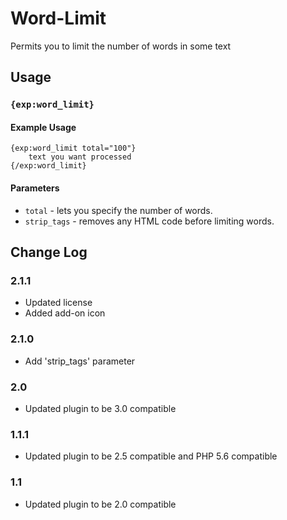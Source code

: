 # Word-Limit

Permits you to limit the number of words in some text

## Usage

### `{exp:word_limit}`

#### Example Usage

```
{exp:word_limit total="100"}
	text you want processed
{/exp:word_limit}
```

#### Parameters

- `total` - lets you specify the number of words.
- `strip_tags` - removes any HTML code before limiting words.

## Change Log

### 2.1.1

- Updated license
- Added add-on icon

### 2.1.0
- Add 'strip_tags' parameter

### 2.0

- Updated plugin to be 3.0 compatible

### 1.1.1

- Updated plugin to be 2.5 compatible and PHP 5.6 compatible

### 1.1

- Updated plugin to be 2.0 compatible
